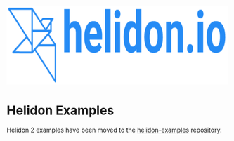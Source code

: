 <p align="center">
    <img src="../etc/images/Primary_logo_blue.png" height="180">
</p>

# Helidon Examples

Helidon 2 examples have been moved to the [helidon-examples](https://github.com/helidon-io/helidon-examples/tree/helidon-2.x) repository.
